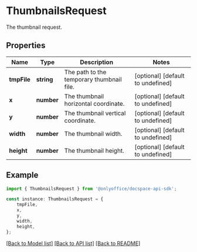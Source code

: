 # ThumbnailsRequest

The thumbnail request.

## Properties

Name | Type | Description | Notes
------------ | ------------- | ------------- | -------------
**tmpFile** | **string** | The path to the temporary thumbnail file. | [optional] [default to undefined]
**x** | **number** | The thumbnail horizontal coordinate. | [optional] [default to undefined]
**y** | **number** | The thumbnail vertical coordinate. | [optional] [default to undefined]
**width** | **number** | The thumbnail width. | [optional] [default to undefined]
**height** | **number** | The thumbnail height. | [optional] [default to undefined]

## Example

```typescript
import { ThumbnailsRequest } from '@onlyoffice/docspace-api-sdk';

const instance: ThumbnailsRequest = {
    tmpFile,
    x,
    y,
    width,
    height,
};
```

[[Back to Model list]](../README.md#documentation-for-models) [[Back to API list]](../README.md#documentation-for-api-endpoints) [[Back to README]](../README.md)
